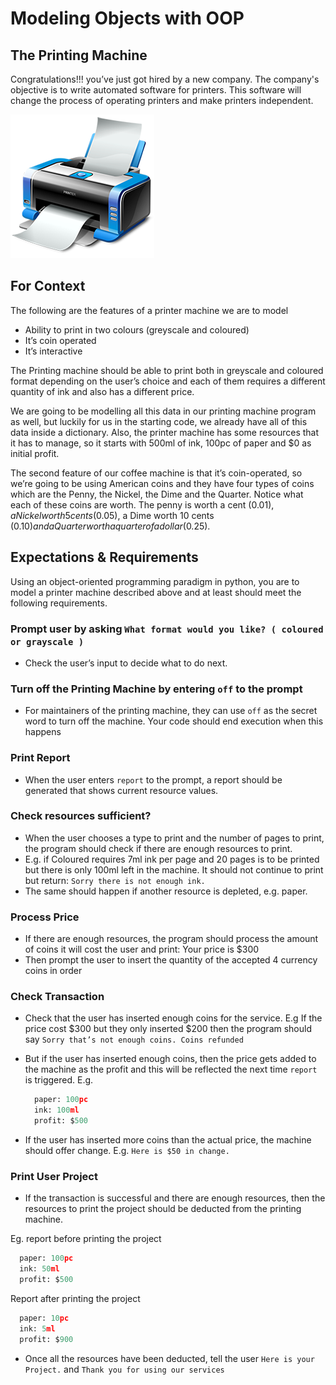 # Modeling Objects with OOP

## The Printing Machine

Congratulations!!! you’ve just got hired by a new company. The company's objective is to write automated software for printers. This software will change the process of operating printers and make printers independent.

![A Printing Machine](assets/printer.png)

## For Context

The following are the features of a printer machine we are to model

- Ability to print in two colours (greyscale and coloured)
- It’s coin operated
- It’s interactive

The Printing machine should be able to print both in greyscale and coloured format depending on the user’s choice and each of them requires a different quantity of ink and also has a different price.

We are going to be modelling all this data in our printing machine program as well, but luckily for us in the starting code, we already have all of this data inside a dictionary.
Also, the printer machine has some resources that it has to manage, so it starts with 500ml of ink, 100pc of paper and $0 as  initial profit.

The second feature of our coffee machine is that it’s coin-operated, so we’re going to be using American coins and they have four types of coins which are the Penny, the Nickel, the Dime and the Quarter. Notice what each of these coins are worth. The penny is worth a cent ($0.01), a Nickel worth 5 cents ($0.05), a Dime worth 10 cents ($0.10) and a Quarter worth a quarter of a dollar ($0.25).

## Expectations & Requirements

Using an object-oriented programming paradigm in python, you are to model a printer machine described above and at least should meet the following requirements.

### Prompt user by asking `What format would you like? ( coloured or grayscale )`

- Check the user’s input to decide what to do next.

### Turn off the Printing Machine by entering `off` to the prompt

- For maintainers of the printing machine, they can use `off` as the secret word to turn off the machine. Your code should end execution when this happens

### Print Report

- When the user enters `report` to the prompt, a report should be generated that shows current resource values.
  
### Check resources sufficient?

- When the user chooses a type to print and the number of pages to print, the program should check if there are enough resources to print.
- E.g. if Coloured requires 7ml ink per page and 20 pages is to be printed but there is only 100ml left in the machine. It should not continue to print but return: `Sorry there is not enough ink.`
- The same should happen if another resource is depleted, e.g. paper.

### Process Price

- If there are enough resources, the program should process the amount of coins it will cost the user and print: Your price is $300
- Then prompt the user to insert the quantity of the accepted 4 currency coins in order

### Check Transaction

- Check that the user has inserted enough coins for the service. E.g If the price cost $300 but they only inserted $200 then the program should say `Sorry that’s not enough coins. Coins refunded`
- But if the user has inserted enough coins, then the price gets added to the machine as the profit and this will be reflected the next time `report` is triggered. E.g.
  
  ```python
    paper: 100pc
    ink: 100ml
    profit: $500
  ```

- If the user has inserted more coins than the actual price, the machine should offer change. E.g. `Here is $50 in change.` 

### Print User Project

- If the transaction is successful and there are enough resources, then the resources to print the project should be deducted from the printing machine.

Eg. report before printing the project

  ```python
    paper: 100pc
    ink: 50ml
    profit: $500
  ```

Report after printing the project

  ```python
    paper: 10pc
    ink: 5ml
    profit: $900
  ```

- Once all the resources have been deducted, tell the user `Here is your Project.` and `Thank you for using our services`
